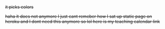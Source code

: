 <strike>it picks colors

haha it does not anymore
I just cant remeber how I sat up static page on heroku
and I dont need this anymore
so lol
here is my teaching calendar link
